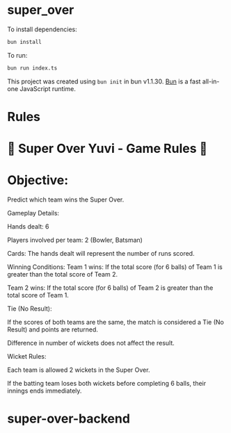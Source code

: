 # super_over

To install dependencies:

```bash
bun install
```

To run:

```bash
bun run index.ts
```

This project was created using `bun init` in bun v1.1.30. [Bun](https://bun.sh) is a fast all-in-one JavaScript runtime.

# Rules

# 🏏 Super Over Yuvi - Game Rules 🏏

# Objective:

Predict which team wins the Super Over.

Gameplay Details:

Hands dealt: 6

Players involved per team: 2 (Bowler, Batsman)

Cards: The hands dealt will represent the number of runs scored.

Winning Conditions:
Team 1 wins: If the total score (for 6 balls) of Team 1 is greater than the total score of Team 2.

Team 2 wins: If the total score (for 6 balls) of Team 2 is greater than the total score of Team 1.

Tie (No Result):

If the scores of both teams are the same, the match is considered a Tie (No Result) and points are returned.

Difference in number of wickets does not affect the result.

Wicket Rules:

Each team is allowed 2 wickets in the Super Over.

If the batting team loses both wickets before completing 6 balls, their innings ends immediately.
# super-over-backend
